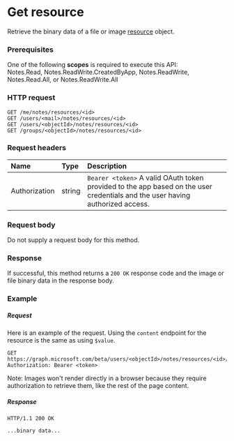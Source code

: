 # Get resource

Retrieve the binary data of a file or image [resource](../resources/resource.md) object.
### Prerequisites
One of the following **scopes** is required to execute this API:  
Notes.Read, Notes.ReadWrite.CreatedByApp, Notes.ReadWrite, Notes.Read.All, or Notes.ReadWrite.All 
### HTTP request
<!-- { "blockType": "ignored" } -->
```http
GET /me/notes/resources/<id>
GET /users/<mail>/notes/resources/<id>
GET /users/<objectId>/notes/resources/<id>
GET /groups/<objectId>/notes/resources/<id>
```

### Request headers
| Name       | Type | Description|
|:-----------|:------|:----------|
| Authorization  | string  | `Bearer <token>` A valid OAuth token provided to the app based on the user credentials and the user having authorized access. |

### Request body
Do not supply a request body for this method.
### Response
If successful, this method returns a `200 OK` response code and the image or file binary data in the response body. 
### Example
##### Request
Here is an example of the request. Using the `content` endpoint for the resource is the same as using `$value`. 
<!-- {
  "blockType": "request",
  "name": "get_resource"
}-->
```http
GET https://graph.microsoft.com/beta/users/<objectId>/notes/resources/<id>/content
Authorization: Bearer <token>
```
Note: Images won't render directly in a browser because they require authorization to retrieve them, like the rest of the page content.

##### Response
```http
HTTP/1.1 200 OK

...binary data...
```
<!-- {
  "blockType": "response",
  "truncated": false,
  "@odata.type": "microsoft.graph.resource"
} -->

<!-- uuid: 8fcb5dbc-d5aa-4681-8e31-b001d5168d79
2015-10-25 14:57:30 UTC -->
<!-- {
  "type": "#page.annotation",
  "description": "Get resource",
  "keywords": "",
  "section": "documentation",
  "tocPath": ""
}-->